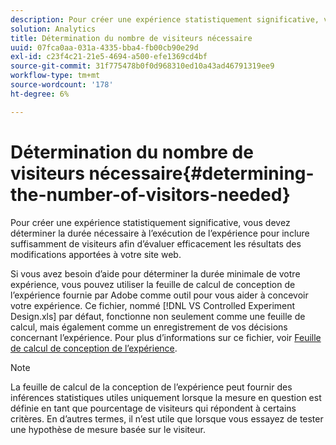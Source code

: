 ```yaml
---
description: Pour créer une expérience statistiquement significative, vous devez déterminer la durée nécessaire à l’exécution de l’expérience pour inclure suffisamment de visiteurs afin d’évaluer efficacement les résultats des modifications apportées à votre site web.
solution: Analytics
title: Détermination du nombre de visiteurs nécessaire
uuid: 07fca0aa-031a-4335-bba4-fb00cb90e29d
exl-id: c23f4c21-21e5-4694-a500-efe1369cd4bf
source-git-commit: 31f775478b0f0d968310ed10a43ad46791319ee9
workflow-type: tm+mt
source-wordcount: '178'
ht-degree: 6%

---
```


# Détermination du nombre de visiteurs nécessaire{#determining-the-number-of-visitors-needed}

Pour créer une expérience statistiquement significative, vous devez déterminer la durée nécessaire à l’exécution de l’expérience pour inclure suffisamment de visiteurs afin d’évaluer efficacement les résultats des modifications apportées à votre site web.

Si vous avez besoin d’aide pour déterminer la durée minimale de votre expérience, vous pouvez utiliser la feuille de calcul de conception de l’expérience fournie par Adobe comme outil pour vous aider à concevoir votre expérience. Ce fichier, nommé [!DNL VS Controlled Experiment Design.xls] par défaut, fonctionne non seulement comme une feuille de calcul, mais également comme un enregistrement de vos décisions concernant l’expérience. Pour plus d’informations sur ce fichier, voir [Feuille de calcul de conception de l’expérience](../../../home/c-undst-ctrld-exp/t-exp-dsn-spst.md#task-d7f674980fe9415d80371d6020bcf164).

>[!NOTE]
>
>La feuille de calcul de la conception de l’expérience peut fournir des inférences statistiques utiles uniquement lorsque la mesure en question est définie en tant que pourcentage de visiteurs qui répondent à certains critères. En d’autres termes, il n’est utile que lorsque vous essayez de tester une hypothèse de mesure basée sur le visiteur.
